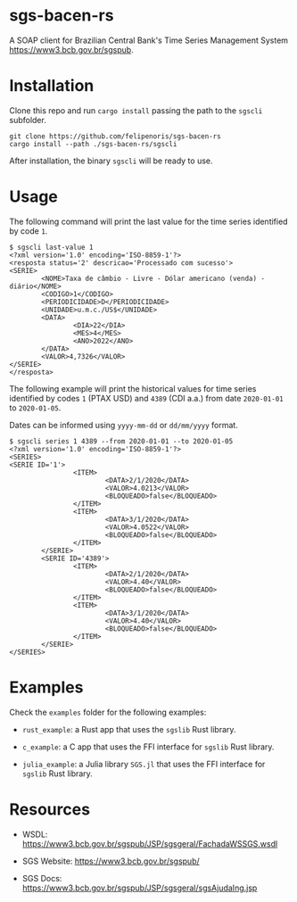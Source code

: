 # sgs-bacen-rs

A SOAP client for Brazilian Central Bank's Time Series Management System <https://www3.bcb.gov.br/sgspub>.

# Installation

Clone this repo and run `cargo install` passing the path to the `sgscli` subfolder.

```shell
git clone https://github.com/felipenoris/sgs-bacen-rs
cargo install --path ./sgs-bacen-rs/sgscli
```

After installation, the binary `sgscli` will be ready to use.

# Usage

The following command will print the last value
for the time series identified by code `1`.

```shell
$ sgscli last-value 1
<?xml version='1.0' encoding='ISO-8859-1'?>
<resposta status='2' descricao='Processado com sucesso'>
<SERIE>
        <NOME>Taxa de câmbio - Livre - Dólar americano (venda) - diário</NOME>
        <CODIGO>1</CODIGO>
        <PERIODICIDADE>D</PERIODICIDADE>
        <UNIDADE>u.m.c./US$</UNIDADE>
        <DATA>
                <DIA>22</DIA>
                <MES>4</MES>
                <ANO>2022</ANO>
        </DATA>
        <VALOR>4,7326</VALOR>
</SERIE>
</resposta>
```

The following example will print the historical values
for time series identified by codes `1` (PTAX USD) and `4389` (CDI a.a.)
from date `2020-01-01` to `2020-01-05`.

Dates can be informed using `yyyy-mm-dd` or `dd/mm/yyyy` format.

```shell
$ sgscli series 1 4389 --from 2020-01-01 --to 2020-01-05
<?xml version='1.0' encoding='ISO-8859-1'?>
<SERIES>
<SERIE ID='1'>
                <ITEM>
                        <DATA>2/1/2020</DATA>
                        <VALOR>4.0213</VALOR>
                        <BLOQUEADO>false</BLOQUEADO>
                </ITEM>
                <ITEM>
                        <DATA>3/1/2020</DATA>
                        <VALOR>4.0522</VALOR>
                        <BLOQUEADO>false</BLOQUEADO>
                </ITEM>
        </SERIE>
        <SERIE ID='4389'>
                <ITEM>
                        <DATA>2/1/2020</DATA>
                        <VALOR>4.40</VALOR>
                        <BLOQUEADO>false</BLOQUEADO>
                </ITEM>
                <ITEM>
                        <DATA>3/1/2020</DATA>
                        <VALOR>4.40</VALOR>
                        <BLOQUEADO>false</BLOQUEADO>
                </ITEM>
        </SERIE>
</SERIES>
```

# Examples

Check the `examples` folder for the following examples:

* `rust_example`: a Rust app that uses the `sgslib` Rust library.

* `c_example`: a C app that uses the FFI interface for `sgslib` Rust library.

* `julia_example`: a Julia library `SGS.jl` that uses the FFI interface for `sgslib` Rust library.

# Resources

* WSDL: <https://www3.bcb.gov.br/sgspub/JSP/sgsgeral/FachadaWSSGS.wsdl>

* SGS Website: <https://www3.bcb.gov.br/sgspub/>

* SGS Docs: <https://www3.bcb.gov.br/sgspub/JSP/sgsgeral/sgsAjudaIng.jsp>